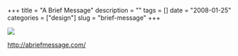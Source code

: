 +++
title = "A Brief Message"
description = ""
tags = []
date = "2008-01-25"
categories = ["design"]
slug = "brief-message"
+++


 

  <div id="screens-thumbs" class="clearfix">
    <div class="txt-center" id="design-submission"><a href="http://abriefmessage.com/"><img id='bluga-thumbnail-1076' class='bluga-thumbnail large' src='http://media.konigi.com/bluga/
wt47f281fbbe0ca_0.jpg'/></a></div>  
  </div>   
<p><a href="http://abriefmessage.com/">http://abriefmessage.com/</a></p>




